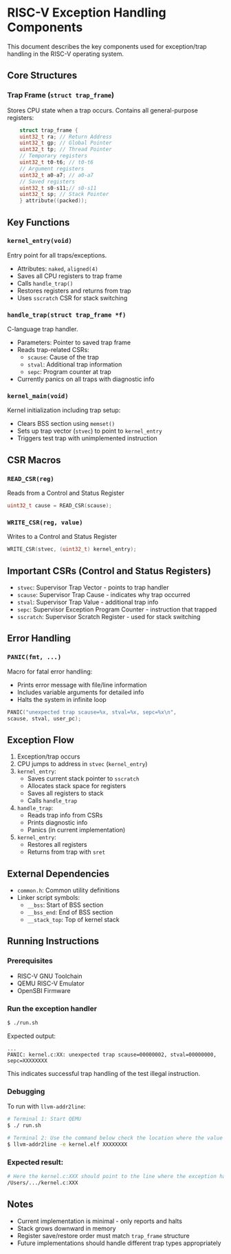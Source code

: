 # RISC-V Exception Handling Components

This document describes the key components used for exception/trap handling in the RISC-V operating system.

## Core Structures

### Trap Frame (`struct trap_frame`)
Stores CPU state when a trap occurs. Contains all general-purpose registers:
``` c
    struct trap_frame {
    uint32_t ra; // Return Address
    uint32_t gp; // Global Pointer
    uint32_t tp; // Thread Pointer
    // Temporary registers
    uint32_t t0-t6; // t0-t6
    // Argument registers
    uint32_t a0-a7; // a0-a7
    // Saved registers
    uint32_t s0-s11;// s0-s11
    uint32_t sp; // Stack Pointer
    } attribute((packed));
```

## Key Functions

### `kernel_entry(void)`
Entry point for all traps/exceptions.
- Attributes: `naked`, `aligned(4)`
- Saves all CPU registers to trap frame
- Calls `handle_trap()`
- Restores registers and returns from trap
- Uses `sscratch` CSR for stack switching

### `handle_trap(struct trap_frame *f)`
C-language trap handler.
- Parameters: Pointer to saved trap frame
- Reads trap-related CSRs:
  - `scause`: Cause of the trap
  - `stval`: Additional trap information
  - `sepc`: Program counter at trap
- Currently panics on all traps with diagnostic info

### `kernel_main(void)`
Kernel initialization including trap setup:
- Clears BSS section using `memset()`
- Sets up trap vector (`stvec`) to point to `kernel_entry`
- Triggers test trap with unimplemented instruction

## CSR Macros

### `READ_CSR(reg)`
Reads from a Control and Status Register
```c
uint32_t cause = READ_CSR(scause);
```

### `WRITE_CSR(reg, value)`
Writes to a Control and Status Register
```c
WRITE_CSR(stvec, (uint32_t) kernel_entry);
```
## Important CSRs (Control and Status Registers)

- `stvec`: Supervisor Trap Vector - points to trap handler
- `scause`: Supervisor Trap Cause - indicates why trap occurred
- `stval`: Supervisor Trap Value - additional trap info
- `sepc`: Supervisor Exception Program Counter - instruction that trapped
- `sscratch`: Supervisor Scratch Register - used for stack switching

## Error Handling

### `PANIC(fmt, ...)`
Macro for fatal error handling:
- Prints error message with file/line information
- Includes variable arguments for detailed info
- Halts the system in infinite loop

```c
PANIC("unexpected trap scause=%x, stval=%x, sepc=%x\n",
scause, stval, user_pc);
```
## Exception Flow

1. Exception/trap occurs
2. CPU jumps to address in `stvec` (`kernel_entry`)
3. `kernel_entry`:
   - Saves current stack pointer to `sscratch`
   - Allocates stack space for registers
   - Saves all registers to stack
   - Calls `handle_trap`
4. `handle_trap`:
   - Reads trap info from CSRs
   - Prints diagnostic info
   - Panics (in current implementation)
5. `kernel_entry`:
   - Restores all registers
   - Returns from trap with `sret`

## External Dependencies

- `common.h`: Common utility definitions
- Linker script symbols:
  - `__bss`: Start of BSS section
  - `__bss_end`: End of BSS section
  - `__stack_top`: Top of kernel stack

## Running Instructions

### Prerequisites
- RISC-V GNU Toolchain
- QEMU RISC-V Emulator
- OpenSBI Firmware

### Run the exception handler
```bash
$ ./run.sh
```

Expected output:
```
...
PANIC: kernel.c:XX: unexpected trap scause=00000002, stval=00000000, sepc=XXXXXXXX
```
This indicates successful trap handling of the test illegal instruction.

### Debugging
To run with `llvm-addr2line`:
```bash
# Terminal 1: Start QEMU
$ ./ run.sh

# Terminal 2: Use the command below check the location where the value of the sepc=XXXXXXXX points to
$ llvm-addr2line -e kernel.elf XXXXXXXX
```
### Expected result:
```bash 
# Here the kernel.c:XXX should point to the line where the exception has occured. 
/Users/.../kernel.c:XXX
```
## Notes

- Current implementation is minimal - only reports and halts
- Stack grows downward in memory
- Register save/restore order must match `trap_frame` structure
- Future implementations should handle different trap types appropriately